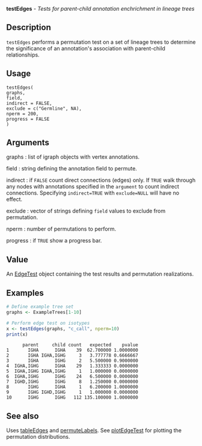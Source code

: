 **testEdges** - *Tests for parent-child annotation enchrichment in lineage trees*

Description
--------------------

`testEdges` performs a permutation test on a set of lineage trees to determine
the significance of an annotation's association with parent-child relationships.


Usage
--------------------
```
testEdges(
graphs,
field,
indirect = FALSE,
exclude = c("Germline", NA),
nperm = 200,
progress = FALSE
)
```

Arguments
-------------------

graphs
:   list of igraph objects with vertex annotations.

field
:   string defining the annotation field to permute.

indirect
:   if `FALSE` count direct connections (edges) only. If 
`TRUE` walk through any nodes with annotations specified in 
the `argument` to count indirect connections. Specifying
`indirect=TRUE` with `exclude=NULL` will have no effect.

exclude
:   vector of strings defining `field` values to exclude from 
permutation.

nperm
:   number of permutations to perform.

progress
:   if `TRUE` show a progress bar.




Value
-------------------

An [EdgeTest](EdgeTest-class.md) object containing the test results and permutation
realizations.



Examples
-------------------

```R
# Define example tree set
graphs <- ExampleTrees[1-10]

# Perform edge test on isotypes
x <- testEdges(graphs, "c_call", nperm=10)
print(x)
```


```
      parent     child count   expected    pvalue
1       IGHA      IGHA    39  62.700000 1.0000000
2       IGHA IGHA,IGHG     3   3.777778 0.6666667
3       IGHA      IGHG     2   5.500000 0.9000000
4  IGHA,IGHG      IGHA    29   1.333333 0.0000000
5  IGHA,IGHG IGHA,IGHG     1   1.000000 0.0000000
6  IGHA,IGHG      IGHG    24   6.500000 0.0000000
7  IGHD,IGHG      IGHG     8   1.250000 0.0000000
8       IGHG      IGHA     1   6.200000 1.0000000
9       IGHG IGHD,IGHG     1   1.000000 0.0000000
10      IGHG      IGHG   112 135.100000 1.0000000

```



See also
-------------------

Uses [tableEdges](tableEdges.md) and [permuteLabels](permuteLabels.md). 
See [plotEdgeTest](plotEdgeTest.md) for plotting the permutation distributions.






